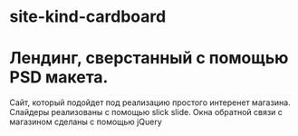 # site-kind-cardboard
# Лендинг, сверстанный с помощью PSD макета.
Сайт, который подойдет под реализацию простого интеренет магазина. Слайдеры реализованы с помощью slick slide. Окна обратной связи с магазином сделаны с помощью jQuery
